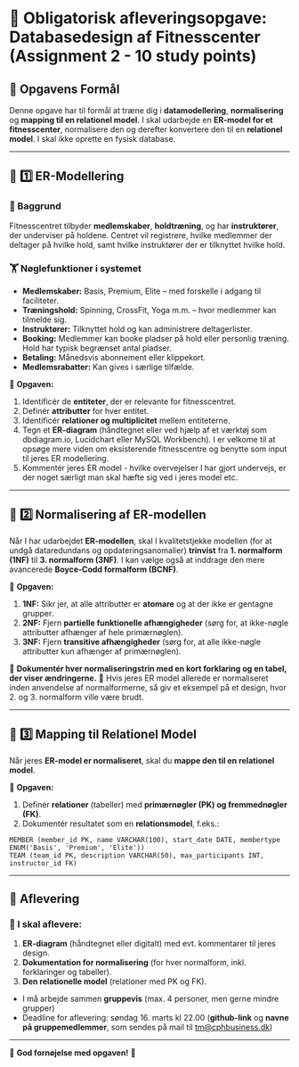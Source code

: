 # 📌 **Obligatorisk afleveringsopgave: Databasedesign af Fitnesscenter (Assignment 2 - 10 study points)**

## **🎯 Opgavens Formål**
Denne opgave har til formål at træne dig i **datamodellering**, **normalisering** og **mapping til en relationel model**. 
I skal udarbejde en **ER-model for et fitnesscenter**, normalisere den og derefter konvertere den til en **relationel model**. I skal ikke oprette en fysisk database.

---

## **📌 1️⃣ ER-Modellering**
### **📖 Baggrund**
Fitnesscentret tilbyder **medlemskaber**, **holdtræning**, og har **instruktører**, der underviser på holdene. Centret vil registrere, hvilke medlemmer der deltager på hvilke hold, samt hvilke instruktører der er tilknyttet hvilke hold.

### **🏋️ Nøglefunktioner i systemet**
- **Medlemskaber:** Basis, Premium, Elite – med forskelle i adgang til faciliteter.
- **Træningshold:** Spinning, CrossFit, Yoga m.m. – hvor medlemmer kan tilmelde sig.
- **Instruktører:** Tilknyttet hold og kan administrere deltagerlister.
- **Booking:** Medlemmer kan booke pladser på hold eller personlig træning. Hold har typisk begrænset antal pladser.
- **Betaling:** Månedsvis abonnement eller klippekort.
- **Medlemsrabatter:** Kan gives i særlige tilfælde.

📌 **Opgaven:**
1. Identificér de **entiteter**, der er relevante for fitnesscentret.
2. Definér **attributter** for hver entitet.
3. Identificér **relationer og multiplicitet** mellem entiteterne.
4. Tegn et **ER-diagram** (håndtegnet eller ved hjælp af et værktøj som dbdiagram.io, Lucidchart eller MySQL Workbench). I er velkome til at opsøge mere viden om eksisterende fitnesscentre og benytte som input til jeres ER modellering.
5. Kommentér jeres ER model - hvilke overvejelser I har gjort undervejs, er der noget særligt man skal hæfte sig ved i jeres model etc. 

---

## **📌 2️⃣ Normalisering af ER-modellen**
Når I har udarbejdet **ER-modellen**, skal I kvalitetstjekke modellen (for at undgå dataredundans og opdateringsanomalier) **trinvist** fra **1. normalform (1NF)** til **3. normalform (3NF)**. I kan vælge også at inddrage den mere avancerede **Boyce-Codd formalform (BCNF)**.

📌 **Opgaven:**
1. **1NF:** Sikr jer, at alle attributter er **atomare** og at der ikke er gentagne grupper.
2. **2NF:** Fjern **partielle funktionelle afhængigheder** (sørg for, at ikke-nøgle attributter afhænger af hele primærnøglen).
3. **3NF:** Fjern **transitive afhængigheder** (sørg for, at alle ikke-nøgle attributter kun afhænger af primærnøglen).

🔹 **Dokumentér hver normaliseringstrin med en kort forklaring og en tabel, der viser ændringerne.** 
🔹 Hvis jeres ER model allerede er normaliseret inden anvendelse af normalformerne, så giv et eksempel på et design, hvor 2. og 3. normalform ville være brudt.

---

## **📌 3️⃣ Mapping til Relationel Model**
Når jeres **ER-model er normaliseret**, skal du **mappe den til en relationel model**.

📌 **Opgaven:**
1. Definér **relationer** (tabeller) med **primærnøgler (PK) og fremmednøgler (FK)**.
2.  Dokumentér resultatet som en **relationsmodel**, f.eks.:

```
MEMBER (member_id PK, name VARCHAR(100), start_date DATE, membertype ENUM('Basis', 'Premium', 'Elite'))
TEAM (team_id PK, description VARCHAR(50), max_participants INT, instructor_id FK)
```

---

## **📌 Aflevering**
### **📁 I skal aflevere:**
1. **ER-diagram** (håndtegnet eller digitalt) med evt. kommentarer til jeres design.
2. **Dokumentation for normalisering** (for hver normalform, inkl. forklaringer og tabeller).
3. **Den relationelle model** (relationer med PK og FK).
   
- I må arbejde sammen **gruppevis** (max. 4 personer, men gerne mindre grupper)
- Deadline for aflevering: søndag 16. marts kl 22.00 (**github-link** og **navne på gruppemedlemmer**, som sendes på mail til tm@cphbusiness.dk)
---
   

🎯 **God fornøjelse med opgaven!** 🚀
